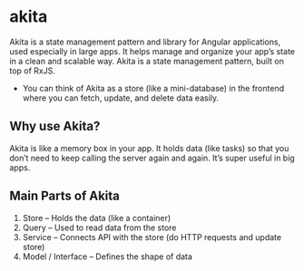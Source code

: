# akita
Akita is a state management pattern and library for Angular applications, used especially in large apps. It helps manage and organize your app’s state in a clean and scalable way. Akita is a state management pattern, built on top of RxJS. 

- You can think of Akita as a store (like a mini-database) in the frontend where you can fetch, update, and delete data easily.

## Why use Akita?
Akita is like a memory box in your app. It holds data (like tasks) so that you don’t need to keep calling the server again and again. It’s super useful in big apps.

## Main Parts of Akita

1. Store – Holds the data (like a container)
2. Query – Used to read data from the store
3. Service – Connects API with the store (do HTTP requests and update store)
4. Model / Interface – Defines the shape of data


